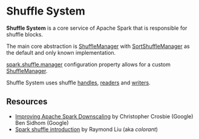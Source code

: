 # Shuffle System

**Shuffle System** is a core service of Apache Spark that is responsible for shuffle blocks.

The main core abstraction is [ShuffleManager](ShuffleManager.md) with [SortShuffleManager](SortShuffleManager.md) as the default and only known implementation.

[spark.shuffle.manager](../configuration-properties.md#spark.shuffle.manager) configuration property allows for a custom [ShuffleManager](ShuffleManager.md).

Shuffle System uses shuffle [handles](ShuffleHandle.md), [readers](ShuffleReader.md) and [writers](ShuffleWriter.md).

## Resources

* [Improving Apache Spark Downscaling](https://databricks.com/session_eu19/improving-apache-spark-downscaling) by Christopher Crosbie (Google) Ben Sidhom (Google)
* [Spark shuffle introduction](http://www.slideshare.net/colorant/spark-shuffle-introduction) by Raymond Liu (aka _colorant_)

